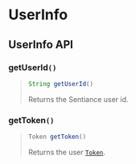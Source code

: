 # UserInfo

## UserInfo API

### getUserId`()`

> ```java
> String getUserId()
> ```
>
> Returns the Sentiance user id.

### getToken`()`

> ```java
> Token getToken()
> ```
>
> Returns the user [`Token`](../token.md).
